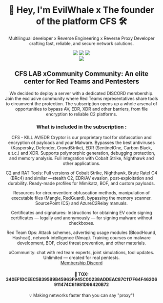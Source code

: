 <div align="center">
  <h1>👋 Hey, I'm EvilWhale x The founder of the platform CFS 🛠️</h1>
  <p>Multilingual developer x Reverse Engineering x Reverse Proxy Developer crafting fast, reliable, and secure network solutions.</p>
  <img src="https://img.shields.io/badge/Nginx-009639?logo=nginx&logoColor=white&style=flat-square" />
  <img src="https://img.shields.io/badge/HAProxy-1E90FF?logo=haproxy&logoColor=white&style=flat-square" />
  <img src="https://img.shields.io/badge/Kubernetes-326CE5?logo=kubernetes&logoColor=white&style=flat-square" />
</div>

<div align="center">
<img src="https://github.com/user-attachments/assets/772bdfe9-ff69-4a30-a2e0-aede102bc3b4" />

## CFS LAB xCommunity Community: An elite center for Red Teams and Pentesters

We decided to deploy a server with a dedicated DISCORD membership. Join the exclusive community where Red Teams representatives share tools to circumvent the protection. The subscription opens up a whole arsenal of opportunities to bypass AV, EDR, XDR and other barriers, from file encryption to reliable C2 platforms.

### What is included in the subscription :

CFS - KILL AV/EDR Cryptor is our proprietary tool for obfuscation and encryption of payloads and your Malware. Bypasses the best antiviruses (Kaspersky, Defender, CrowdStrike), EDR (SentinelOne, Carbon Black, e.t.c.) and XDR. Supports polymorphic generation, debugging protection, and memory analysis. Full integration with Cobalt Strike, Nighthawk and other applications.

C2 and RAT Tools:  Full versions of Cobalt Strike, Nighthawk, Brute Ratel C4 (BRc4) and similar —stealth C2, EDR/AV evasion, post-exploitation and durability. Ready-made profiles for Mimikatz, BOF, and custom payloads.

Resources for circumvention: obfuscation methods, manipulation of executable files (Mangle, RedGuard), bypassing the memory scanner. SourcePoint (CS) and AzureC2Relay manuals.

Certificates and signatures: Instructions for obtaining EV code signing certificates — legally and anonymously — for signing malware without checkboxes.

Red Team Ops: Attack schemes, advertising usage modules (BloodHound, Hashcat), network intelligence (Nmap). Training courses on malware development, BOF, cloud threat prevention, and other materials.

xCommunity: chat with red team experts, joint simulations, tool updates. Unlimited — created for real pentests.   
[Membership Discord](https://subscord.com/store/1429699829856075869/checkout/3V9ZXyco-ODEz)

<div align="center">
<h4>👋 TOX: 340EF1DCEEC5B395B9B45963F945C00238ADDEAC87C117F64F46206911474C61981D96420B72</h4>

<div align="center">
  <p>💡 Making networks faster than you can say "proxy"!</p>
</div>
